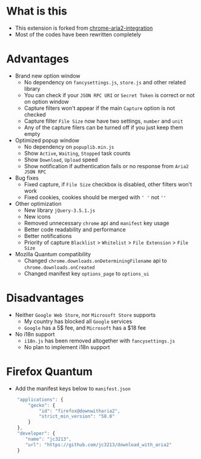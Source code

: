 # What is this

- This extension is forked from [chrome-aria2-integration](https://github.com/robbielj/chrome-aria2-integration)
- Most of the codes have been rewritten completely


# Advantages

- Brand new option window
  - No dependency on `fancysettings.js`, `store.js` and other related library
  - You can check if your `JSON RPC URI` or `Secret Token` is correct or not on option window
  - Capture filters won't appear if the main `Capture` option is not checked
  - Capture filter `File Size` now have two settings, `number` and `unit`
  - Any of the capture filers can be turned off if you just keep them empty
- Optimized popup window
  - No dependency on `popuplib.min.js`
  - Show `Active`, `Waiting`, `Stopped` task counts
  - Show `Download`, `Upload` speed
  - Show notification if authentication fails or no response from `Aria2 JSON RPC`
- Bug fixes
  - Fixed capture, if `File Size` checkbox is disabled, other filters won't work
  - Fixed cookies, cookies should be merged with `' '` not `''`
- Other optimization
  - New library `jQuery-3.5.1.js`
  - New icons
  - Removed unnecessary `chrome` api and `manifest` key usage
  - Better code readability and performance
  - Better notifications
  - Priority of capture `Blacklist` > `Whitelist` > `File Extension` > `File Size`
- Mozilla Quantum compatibility
  - Changed `chrome.downloads.onDeterminingFilename` api to `chrome.downloads.onCreated`
  - Changed manifest key `options_page` to `options_ui`


# Disadvantages

- Neither `Google Web Store`, nor `Microsoft Store` supports
  - My country has blocked all `Google` services
  - `Google` has a 5$ fee, and `Microsoft` has a $18 fee
- No i18n support
  - `i18n.js` has been removed altogether with `fancysettings.js`
  - No plan to implement i18n support

# Firefox Quantum

- Add the manifest keys below to `manifest.json`
```javascript
    "applications": {
        "gecko": {
            "id": "firefox@downwitharia2",
            "strict_min_version": "58.0"
        }
    },
    "developer": {
       "name": "jc3213",
       "url": "https://github.com/jc3213/download_with_aria2"
    }
```
